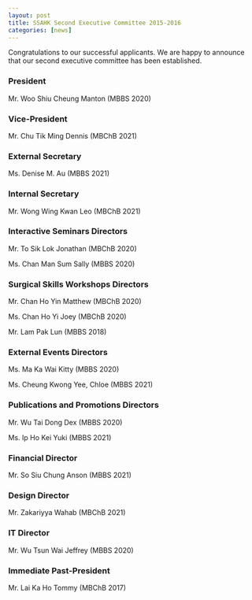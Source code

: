 ```yaml
---
layout: post
title: SSAHK Second Executive Committee 2015-2016
categories: [news]
---
```


Congratulations to our successful applicants. We are happy to announce that our second executive committee has been established.

### President

Mr. Woo Shiu Cheung Manton
(MBBS 2020)

### Vice-President

Mr. Chu Tik Ming Dennis
(MBChB 2021)

### External Secretary

Ms. Denise M. Au
(MBBS 2021)

### Internal Secretary
Mr. Wong Wing Kwan Leo
(MBChB 2021)

### Interactive Seminars Directors

Mr. To Sik Lok Jonathan
(MBChB 2020)

Ms. Chan Man Sum Sally
(MBBS 2020)

### Surgical Skills Workshops Directors

Mr. Chan Ho Yin Matthew
(MBChB 2020)

Ms. Chan Ho Yi Joey
(MBChB 2020)

Mr. Lam Pak Lun
(MBBS 2018)

### External Events Directors

Ms. Ma Ka Wai Kitty
(MBBS 2020)

Ms. Cheung Kwong Yee, Chloe
(MBBS 2021)

### Publications and Promotions Directors

Mr. Wu Tai Dong Dex
(MBBS 2020)

Ms. Ip Ho Kei Yuki
(MBBS 2021)

### Financial Director

Mr. So Siu Chung Anson
(MBBS 2021)

### Design Director

Mr. Zakariyya Wahab
(MBChB 2021)

### IT Director

Mr. Wu Tsun Wai Jeffrey
(MBBS 2020)

### Immediate Past-President

Mr. Lai Ka Ho Tommy
(MBChB 2017)
